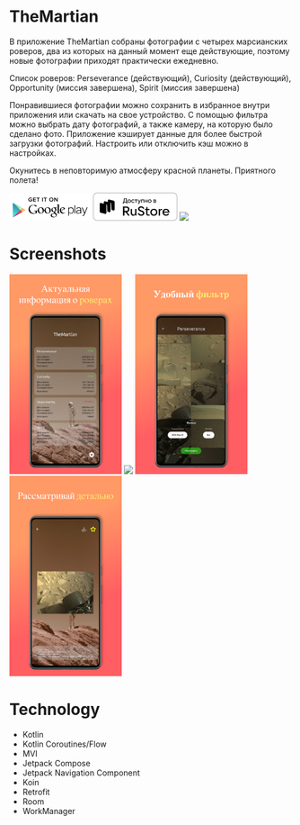 # TheMartian
В приложение TheMartian собраны фотографии с четырех марсианских роверов, два из которых на данный момент еще действующие, поэтому новые фотографии приходят практически ежедневно.

Список роверов: Perseverance (действующий), Curiosity (действующий), Opportunity (миссия завершена), Spirit (миссия завершена)

Понравившиеся фотографии можно сохранить в избранное внутри приложения или скачать на свое устройство. С помощью фильтра можно выбрать дату фотографий, а также камеру, на которую было сделано фото. Приложение кэширует данные для более быстрой загрузки фотографий. Настроить или отключить кэш можно в настройках.

Окунитесь в неповторимую атмосферу красной планеты. Приятного полета!

<a href='https://play.google.com/store/apps/details?id=com.pavellukyanov.themartian' target='_blanck'><img src='screens/google-play-logo.png' width='145'></a> <a href='https://apps.rustore.ru/app/com.pavellukyanov.themartian' target='_blanck'><img src='screens/white.svg' width='150'></a> <a href='https://appgallery.huawei.com/#/app/C110437513' target='_blanck'><img src='https://dscontrol.ru/wp-content/uploads/appgallery-1.png' width='170'></a>

# Screenshots
<img src='screens/screen_1.png' width='200'> <img src='screens/screen_2.png' width='200'> <img src='screens/screen_3.png' width='200'> <img src='screens/screen_4.png' width='200'>

# Technology
- Kotlin
- Kotlin Coroutines/Flow
- MVI
- Jetpack Compose
- Jetpack Navigation Component
- Koin
- Retrofit
- Room
- WorkManager
